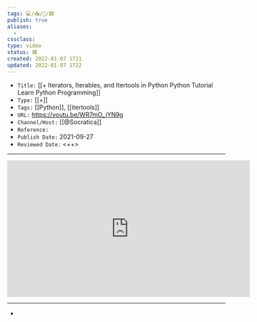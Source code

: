```yaml
---
tags: 💻️/📥️/🎥️/🟥️
publish: true
aliases:
  - 
cssclass: 
type: video
status: 🟥️
created: 2022-01-07 1721
updated: 2022-01-07 1722
---
```


- `Title:` [[+ Iterators, Iterables, and Itertools in Python Python Tutorial Learn Python Programming]]
- `Type:` [[+]]
- `Tags:` [[Python]], [[itertools]]
- `URL:` <https://youtu.be/WR7mO_jYN9g>
- `Channel/Host:` [[@Socratica]]
- `Reference:` 
- `Publish Date:` 2021-09-27
- `Reviewed Date:` <++>

---

<center><iframe width="560" height="315" src="https://www.youtube.com/embed/WR7mO_jYN9g" frameborder="0" allow="accelerometer; autoplay; encrypted-media; gyroscope; picture-in-picture" allowfullscreen></iframe></center>

---

- 
